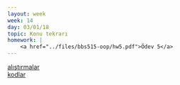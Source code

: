 ```yaml
---
layout: week
week: 14
day: 03/01/18
topic: Konu tekrarı
homework: |
    <a href="../files/bbs515-oop/hw5.pdf">Ödev 5</a>
---
```

[alıştırmalar](../files/bbs515-oop/lecture14/exercises.pdf)  
[kodlar](../files/bbs515-oop/lecture14/Ders14kodlar.zip)  